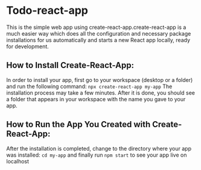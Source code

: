 # Todo-react-app
This is the simple web app using create-react-app.create-react-app is a much easier way which does all the configuration and necessary package installations for us automatically and starts a new React app locally, ready for development.

## How to Install Create-React-App:
In order to install your app, first go to your workspace (desktop or a folder) and run the following command:
 `npx create-react-app my-app`
The installation process may take a few minutes. After it is done, you should see a folder that appears in your workspace with the name you gave to your app.

## How to Run the App You Created with Create-React-App:
After the installation is completed, change to the directory where your app was installed:
`cd my-app`
and finally run `npm start` to see your app live on localhost

